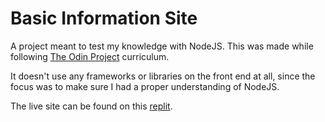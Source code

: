 # Basic Information Site

A project meant to test my knowledge with NodeJS. This was made while following [The Odin Project](https://www.theodinproject.com/lessons/nodejs-basic-informational-site) curriculum.

It doesn't use any frameworks or libraries on the front end at all, since the focus was to make sure I had a proper understanding of NodeJS.

The live site can be found on this [replit](https://replit.com/@DJ-Landochu/basic-informational-site).
